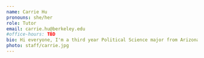 ```yaml
---
name: Carrie Hu
pronouns: she/her
role: Tutor
email: carrie.hu@berkeley.edu
#office-hours: TBD
bio: Hi everyone, I'm a third year Political Science major from Arizona, and am super psyched to be a Data 8 tutor again! Let's chat about good places to eat in Berkeley or getting in-depth on tutoring worksheets.
photo: staff/carrie.jpg
---
```

